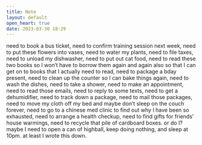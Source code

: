 ```yaml
---
title: Note
layout: default
open_heart: true
date: 2023-03-30 18:29
---
```


need to book a bus ticket, need to confirm training session next week, need to put these flowers into vases, need to water my plants, need to file taxes, need to unload my dishwasher, need to put out cat food, need to read these two books so I won’t have to borrow them again and again also so that I can get on to books that I actually need to read, need to package a bday present, need to clean up the counter so I can bake things again, need to wash the dishes, need to take a shower, need to make an appointment, need to read those emails, need to reply to some texts, need to get a dehumidifier, need to track down a package, need to mail those packages, need to move my cloth off my bed and maybe don’t sleep on the couch forever, need to go to a chinese med clinic to find out why I have been so exhausted, need to arrange a health checkup, need to find gifts for friends’ house warmings, need to recycle that pile of cardboard boxes. or do I? maybe I need to open a can of highball, keep doing nothing, and sleep at 10pm. at least I wrote this down.
